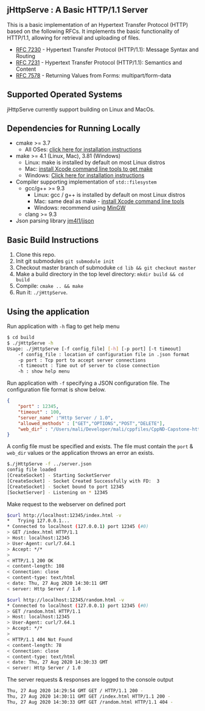## jHttpServe : A Basic HTTP/1.1 Server

This is a basic implementation of an Hypertext Transfer Protocol (HTTP) based on the following RFCs. It implements the basic functionality of HTTP/1.1, allowing for retrieval and uploading of files.
* [RFC 7230](https://tools.ietf.org/html/rfc7230) - Hypertext Transfer Protocol (HTTP/1.1): Message Syntax and Routing
* [RFC 7231](https://tools.ietf.org/html/rfc7231) - Hypertext Transfer Protocol (HTTP/1.1): Semantics and Content
* [RFC 7578](https://tools.ietf.org/html/rfc7578) - Returning Values from Forms: multipart/form-data

## Supported Operated Systems
jHttpServe currently support building on Linux and MacOs.

## Dependencies for Running Locally
* cmake >= 3.7
  * All OSes: [click here for installation instructions](https://cmake.org/install/)
* make >= 4.1 (Linux, Mac), 3.81 (Windows)
  * Linux: make is installed by default on most Linux distros
  * Mac: [install Xcode command line tools to get make](https://developer.apple.com/xcode/features/)
  * Windows: [Click here for installation instructions](http://gnuwin32.sourceforge.net/packages/make.htm)
* Compiler supporting implementation of `std::filesystem`
  * gcc/g++ >= 9.3
    * Linux: gcc / g++ is installed by default on most Linux distros
    * Mac: same deal as make - [install Xcode command line tools](https://developer.apple.com/xcode/features/)
    * Windows: recommend using [MinGW](http://www.mingw.org/)
  * clang >= 9.3
* Json parsing library [jm4l1/jjson](https://github.com/jm4l1/jjson)
## Basic Build Instructions

1. Clone this repo.
2. Init git submodules `git submodule init`
3. Checkout master branch of submoduke `cd lib && git checkout master`
4. Make a build directory in the top level directory: `mkdir build && cd build`
5. Compile: `cmake .. && make`
6. Run it: `./jHttpServe`.

## Using the application
Run application with `-h` flag to get help menu
```bash
$ cd build
$ ./jHttpServe -h
Usage: ./jHttpServe [-f config_file] [-h] [-p port] [-t timeout]
	-f config_file : location of configuration file in .json format
	-p port : Tcp port to accept server connections
	-t timeoutt : Time out of server to close connection
	-h : show help menu
```

Run application with `-f` specifying a JSON configuration file. The configuration file format is show below.
``` json
{
    "port" : 12345,
    "timeout" : 100,
    "server_name" :"Http Server / 1.0",
    "allowed_methods" : ["GET","OPTIONS","POST","DELETE"],
    "web_dir" : "/Users/mali/Developer/mali/cppfiles/CppND-Capstone-http-server/www"
}
```
A config file must be specified and exists. The file must contain the `port` & `web_dir` values or the application throws an error an exists.
```bash
$./jHttpServe -f ../server.json
config file loaded
[CreateSocket] - Starting SocketServer
[CreateSocket] - Socket Created Successfully with FD:  3
[CreateSocket] - Socket bound to port 12345
[SocketServer] - Listening on * 12345
```
Make request to the webserver on defined port
```bash
$curl http://localhost:12345/index.html -v
*   Trying 127.0.0.1...
* Connected to localhost (127.0.0.1) port 12345 (#0)
> GET /index.html HTTP/1.1
> Host: localhost:12345
> User-Agent: curl/7.64.1
> Accept: */*
>
< HTTP/1.1 200 OK
< content-length: 108
< Connection: close
< content-type: text/html
< date: Thu, 27 Aug 2020 14:30:11 GMT
< server: Http Server / 1.0

$curl http://localhost:12345/random.html -v
* Connected to localhost (127.0.0.1) port 12345 (#0)
> GET /random.html HTTP/1.1
> Host: localhost:12345
> User-Agent: curl/7.64.1
> Accept: */*
>
< HTTP/1.1 404 Not Found
< content-length: 78
< Connection: close
< content-type: text/html
< date: Thu, 27 Aug 2020 14:30:33 GMT
< server: Http Server / 1.0
```
The server requests & responses are logged to the console output
```bash
Thu, 27 Aug 2020 14:29:54 GMT GET / HTTP/1.1 200 -
Thu, 27 Aug 2020 14:30:11 GMT GET /index.html HTTP/1.1 200 -
Thu, 27 Aug 2020 14:30:33 GMT GET /random.html HTTP/1.1 404 -
```